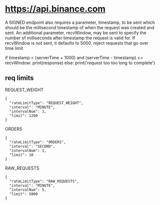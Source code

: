 # https://api.binance.com

A SIGNED endpoint also requires a parameter, timestamp, to be sent which should be the millisecond timestamp of when the request was created and sent.
An additional parameter, recvWindow, may be sent to specify the number of milliseconds after timestamp the request is valid for. If recvWindow is not sent, it defaults to 5000.
reject requests that go over time limit

if timestamp < (serverTime + 1000) and (serverTime - timestamp) <= recvWindow:
    print(response)
else:
    print('request too too long to complete')




## req limits
REQUEST_WEIGHT

    {
      "rateLimitType": "REQUEST_WEIGHT",
      "interval": "MINUTE",
      "intervalNum": 1,
      "limit": 1200
    }
ORDERS

    {
      "rateLimitType": "ORDERS",
      "interval": "SECOND",
      "intervalNum": 1,
      "limit": 10
    }
RAW_REQUESTS

    {
      "rateLimitType": "RAW_REQUESTS",
      "interval": "MINUTE",
      "intervalNum": 5,
      "limit": 5000
    }